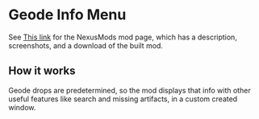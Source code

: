 # Geode Info Menu


See [This link](http://www.nexusmods.com/stardewvalley/mods/1448?) for the NexusMods mod page, which has a description, screenshots, and a download of the built mod.

## How it works

Geode drops are predetermined, so the mod displays that info with other useful features like search and missing artifacts, in a custom created window.
